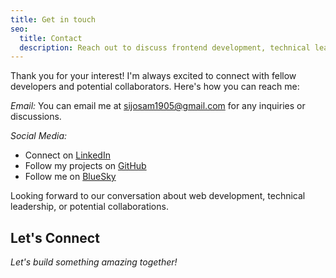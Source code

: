 ```yaml
---
title: Get in touch
seo:
  title: Contact
  description: Reach out to discuss frontend development, technical leadership, or collaborative opportunities.
---
```


Thank you for your interest! I'm always excited to connect with fellow developers and potential collaborators. Here's how you can reach me:

_Email:_
You can email me at [sijosam1905@gmail.com](mailto:sijosam1905@gmail.com) for any inquiries or discussions.

_Social Media:_

- Connect on [LinkedIn](https://www.linkedin.com/in/sijo-sam/)
- Follow my projects on [GitHub](https://github.com/mrSamDev)
- Follow me on [BlueSky](https://bsky.app/profile/sijosam.in)

Looking forward to our conversation about web development, technical leadership, or potential collaborations.

## Let's Connect

_Let's build something amazing together!_
